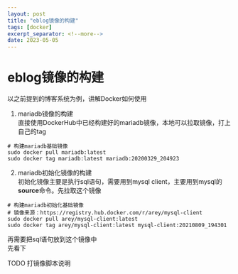 ```yaml
---
layout: post
title: "eblog镜像的构建"
tags: [docker]
excerpt_separator: <!--more-->
date: 2023-05-05
---
```


# eblog镜像的构建

以之前提到的博客系统为例，讲解Docker如何使用  
1. mariadb镜像的构建  
直接使用DockerHub中已经构建好的mariadb镜像，本地可以拉取镜像，打上自己的tag  <!--more-->
```
# 构建mariadb基础镜像
sudo docker pull mariadb:latest
sudo docker tag mariadb:latest mariadb:20200329_204923
```
2. mariadb初始化镜像的构建  
初始化镜像主要是执行sql语句，需要用到mysql client，主要用到mysql的**source**命令。先拉取这个镜像  
```
# 构建mariadb初始化基础镜像
# 镜像来源：https://registry.hub.docker.com/r/arey/mysql-client
sudo docker pull arey/mysql-client:latest
sudo docker tag arey/mysql-client:latest mysql-client:20210809_194301
```
再需要把sql语句放到这个镜像中  
先看下


TODO 打镜像脚本说明
